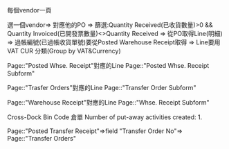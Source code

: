 每個vendor一頁

選一個vendor=> 對應他的PO => 篩選:Quantity Received(已收貨數量)>0 && Quantity Invoiced(已開發票數量)<>Quantity Received 
=> 從PO取得Line(明細) => 過帳編號(已過帳收貨單號)要從Posted Warehouse Receipt取得 => Line要用VAT CUR 分類(Group by VAT&Currency)

Page::"Posted Whse. Receipt"對應的Line Page::"Posted Whse. Receipt Subform" 

Page::"Trasfer Orders"對應的Line Page::"Transfer Order Subform"

Page::"Warehouse Receipt"對應的Line Page::"Whse. Receipt Subform"

Cross-Dock Bin Code 倉單
Number of put-away activities created: 1.


Page::"Posted Transfer Receipt"=>field "Transfer Order No"=> Page::"Transfer Orders"






<!-- https://vld-nav.com/how-to-group-data -->
                 
